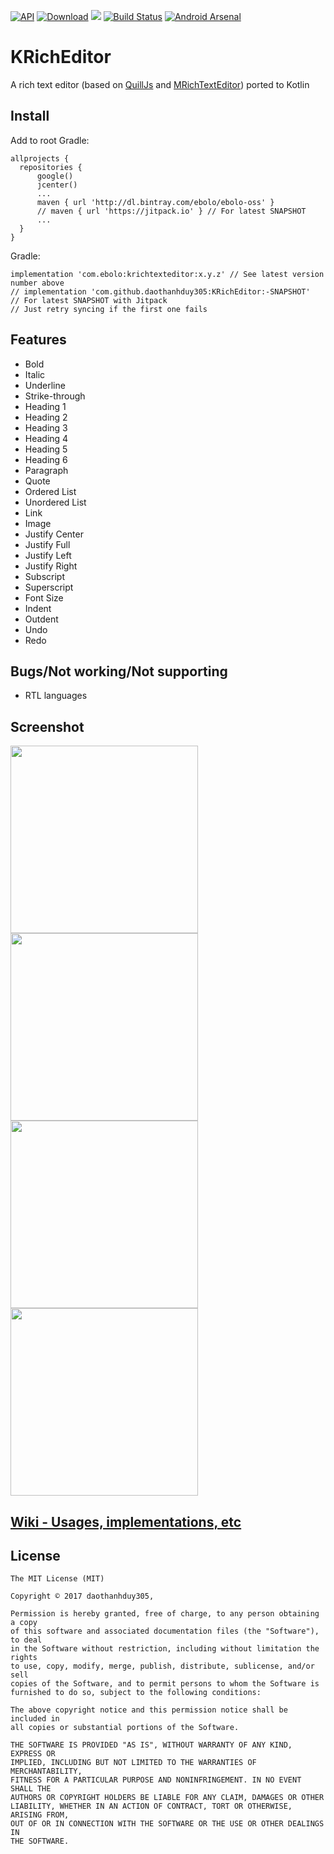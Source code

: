 [![API](https://img.shields.io/badge/API-17%2B-brightgreen.svg?style=flat)](https://android-arsenal.com/api?level=17)
[ ![Download](https://api.bintray.com/packages/ebolo/ebolo-oss/krichtexteditor/images/download.svg)](https://bintray.com/ebolo/ebolo-oss/krichtexteditor/_latestVersion)
[![](https://jitpack.io/v/daothanhduy305/KRichEditor.svg)](https://jitpack.io/#daothanhduy305/KRichEditor)
[![Build Status](https://travis-ci.org/daothanhduy305/KRichEditor.svg?branch=master)](https://travis-ci.org/daothanhduy305/KRichEditor)
[![Android Arsenal](https://img.shields.io/badge/Android%20Arsenal-KRichEditor-orange.svg?style=flat)](https://android-arsenal.com/details/1/6611)

# KRichEditor

A rich text editor (based on [QuillJs](https://quilljs.com/) and [MRichTextEditor](https://github.com/Even201314/MRichEditor/)) ported to Kotlin

## Install

Add to root Gradle:

    allprojects {
      repositories {
          google()
          jcenter()
          ...
          maven { url 'http://dl.bintray.com/ebolo/ebolo-oss' }
          // maven { url 'https://jitpack.io' } // For latest SNAPSHOT
          ...
      }
    }

Gradle:

    implementation 'com.ebolo:krichtexteditor:x.y.z' // See latest version number above
    // implementation 'com.github.daothanhduy305:KRichEditor:-SNAPSHOT'
    // For latest SNAPSHOT with Jitpack
    // Just retry syncing if the first one fails

## Features

- Bold
- Italic
- Underline
- Strike-through
- Heading 1
- Heading 2
- Heading 3
- Heading 4
- Heading 5
- Heading 6
- Paragraph
- Quote
- Ordered List
- Unordered List
- Link
- Image
- Justify Center
- Justify Full
- Justify Left
- Justify Right
- Subscript
- Superscript
- Font Size
- Indent
- Outdent
- Undo
- Redo

## Bugs/Not working/Not supporting

- RTL languages

## Screenshot

<img src="https://github.com/daothanhduy305/KRichEditor/raw/master/ss/1.jpg" width="300"><img src="https://github.com/daothanhduy305/KRichEditor/raw/master/ss/2.jpg" width="300"><img src="https://github.com/daothanhduy305/KRichEditor/raw/master/ss/3.jpg" width="300"><img src="https://github.com/daothanhduy305/KRichEditor/raw/master/ss/4.jpg" width="300">

## [Wiki - Usages, implementations, etc](https://github.com/daothanhduy305/KRichEditor/wiki)

## License

```
The MIT License (MIT)

Copyright © 2017 daothanhduy305,

Permission is hereby granted, free of charge, to any person obtaining a copy
of this software and associated documentation files (the "Software"), to deal
in the Software without restriction, including without limitation the rights
to use, copy, modify, merge, publish, distribute, sublicense, and/or sell
copies of the Software, and to permit persons to whom the Software is
furnished to do so, subject to the following conditions:

The above copyright notice and this permission notice shall be included in
all copies or substantial portions of the Software.

THE SOFTWARE IS PROVIDED "AS IS", WITHOUT WARRANTY OF ANY KIND, EXPRESS OR
IMPLIED, INCLUDING BUT NOT LIMITED TO THE WARRANTIES OF MERCHANTABILITY,
FITNESS FOR A PARTICULAR PURPOSE AND NONINFRINGEMENT. IN NO EVENT SHALL THE
AUTHORS OR COPYRIGHT HOLDERS BE LIABLE FOR ANY CLAIM, DAMAGES OR OTHER
LIABILITY, WHETHER IN AN ACTION OF CONTRACT, TORT OR OTHERWISE, ARISING FROM,
OUT OF OR IN CONNECTION WITH THE SOFTWARE OR THE USE OR OTHER DEALINGS IN
THE SOFTWARE.
```
